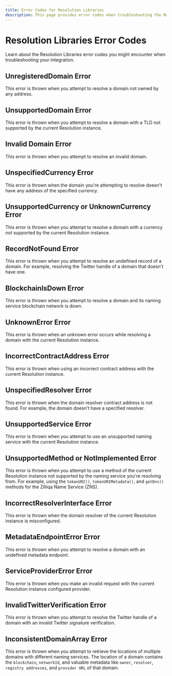 ```yaml
---
title: Error Codes for Resolution Libraries
description: This page provides error codes when troubleshooting the Resolution Libraries.
---
```


# Resolution Libraries Error Codes

Learn about the Resolution Libraries error codes you might encounter when troubleshooting your integration.

## UnregisteredDomain Error

This error is thrown when you attempt to resolve a domain not owned by any address.

## UnsupportedDomain Error

This error is thrown when you attempt to resolve a domain with a TLD not supported by the current Resolution instance.

## Invalid Domain Error

This error is thrown when you attempt to resolve an invalid domain.

## UnspecifiedCurrency Error

This error is thrown when the domain you're attempting to resolve doesn't have any address of the specified currency.

## UnsupportedCurrency or UnknownCurrency Error

This error is thrown when you attempt to resolve a domain with a currency not supported by the current Resolution instance.

## RecordNotFound Error

This error is thrown when you attempt to resolve an undefined record of a domain. For example, resolving the Twitter handle of a domain that doesn't have one.

## BlockchainIsDown Error

This error is thrown when you attempt to resolve a domain and its naming service blockchain network is down.

## UnknownError Error

This error is thrown when an unknown error occurs while resolving a domain with the current Resolution instance.

## IncorrectContractAddress Error

This error is thrown when using an incorrect contract address with the current Resolution instance.

## UnspecifiedResolver Error

This error is thrown when the domain resolver contract address is not found. For example, the domain doesn't have a specified resolver.

## UnsupportedService Error

This error is thrown when you attempt to use an unsupported naming service with the current Resolution instance.

## UnsupportedMethod or NotImplemented Error

This error is thrown when you attempt to use a method of the current Resolution instance not supported by the naming service you're resolving from. For example, using the `tokenURI()`, `tokenURIMetadata()`, and `getDns()` methods for the Zilliqa Name Service (ZNS).

## IncorrectResolverInterface Error

This error is thrown when the domain resolver of the current Resolution instance is misconfigured.

## MetadataEndpointError Error

This error is thrown when you attempt to resolve a domain with an undefined metadata endpoint.

## ServiceProviderError Error

This error is thrown when you make an invalid request with the current Resolution instance configured provider.

## InvalidTwitterVerification Error

This error is thrown when you attempt to resolve the Twitter handle of a domain with an invalid Twitter signature verification.

## InconsistentDomainArray Error

This error is thrown when you attempt to retrieve the locations of multiple domains with different naming services. The location of a domain contains the `blockchain`, `networkId`, and valuable metadata like `owner`, `resolver`, `registry addresses`, and `provider URL` of that domain.
